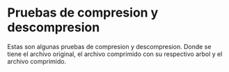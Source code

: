 # Pruebas de compresion y descompresion

Estas son algunas pruebas de compresion y descompresion.
Donde se tiene el archivo original, el archivo comprimido con 
su respectivo arbol y el archivo comprimido.